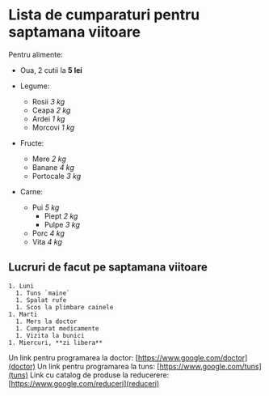 

Lista de cumparaturi pentru saptamana viitoare
==========

Pentru alimente:
  - Oua, 2 cutii la **5 lei**
  - Legume:
    - Rosii _3 kg_
    - Ceapa _2 kg_
    - Ardei _1 kg_
    - Morcovi _1 kg_

  - Fructe:
    - Mere _2 kg_
    - Banane _4 kg_
    - Portocale _3 kg_
  - Carne:

 
    - Pui _5 kg_
      - Piept _2 kg_
      - Pulpe _3 kg_
    - Porc _4 kg_
    - Vita _4 kg_


Lucruri de facut pe saptamana viitoare
----------
    1. Luni
      1. Tuns `maine`
      1. Spalat rufe
      1. Scos la plimbare cainele
    1. Marti
      1. Mers la doctor
      1. Cumparat medicamente
      1. Vizita la bunici
    1. Miercuri, **zi libera**

Un link pentru programarea la doctor: [https://www.google.com/doctor](doctor)
Un link pentru programarea la tuns: [https://www.google.com/tuns](tuns)
Link cu catalog de produse la reducerere: [https://www.google.com/reduceri](reduceri)



